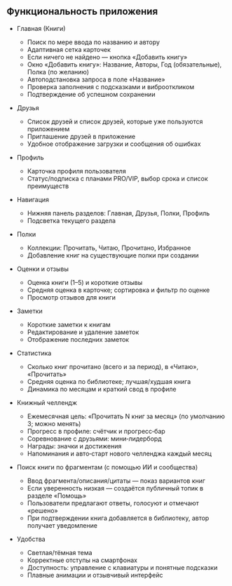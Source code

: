 ## Функциональность приложения

- Главная (Книги)
  - Поиск по мере ввода по названию и автору
  - Адаптивная сетка карточек
  - Если ничего не найдено — кнопка «Добавить книгу»
  - Окно «Добавить книгу»: Название, Авторы, Год (обязательные), Полка (по желанию)
  - Автоподстановка запроса в поле «Название»
  - Проверка заполнения с подсказками и виброоткликом
  - Подтверждение об успешном сохранении

- Друзья
  - Список друзей и список друзей, которые уже пользуются приложением
  - Приглашение друзей в приложение
  - Удобное отображение загрузки и сообщения об ошибках

- Профиль
  - Карточка профиля пользователя
  - Статус/подписка с планами PRO/VIP, выбор срока и список преимуществ

- Навигация
  - Нижняя панель разделов: Главная, Друзья, Полки, Профиль
  - Подсветка текущего раздела

- Полки
  - Коллекции: Прочитать, Читаю, Прочитано, Избранное
  - Добавление книг на существующие полки при создании

- Оценки и отзывы
  - Оценка книги (1–5) и короткие отзывы
  - Средняя оценка в карточке; сортировка и фильтр по оценке
  - Просмотр отзывов для книги

- Заметки
  - Короткие заметки к книгам
  - Редактирование и удаление заметок
  - Отображение последних заметок

- Статистика
  - Сколько книг прочитано (всего и за период), в «Читаю», «Прочитать»
  - Средняя оценка по библиотеке; лучшая/худшая книга
  - Динамика по месяцам и краткий свод в профиле

- Книжный челлендж
  - Ежемесячная цель: «Прочитать N книг за месяц» (по умолчанию 3; можно менять)
  - Прогресс в профиле: счётчик и прогресс‑бар
  - Соревнование с друзьями: мини‑лидерборд
  - Награды: значки и достижения
  - Напоминания и авто‑старт нового челленджа каждый месяц

- Поиск книги по фрагментам (с помощью ИИ и сообщества)
  - Ввод фрагмента/описания/цитаты — показ вариантов книг
  - Если уверенность низкая — создаётся публичный топик в разделе «Помощь»
  - Пользователи предлагают ответы, голосуют и отмечают «решено»
  - При подтверждении книга добавляется в библиотеку, автор получает уведомление

- Удобства
  - Светлая/тёмная тема
  - Корректные отступы на смартфонах
  - Доступность: управление с клавиатуры и понятные подсказки
  - Плавные анимации и отзывчивый интерфейс
